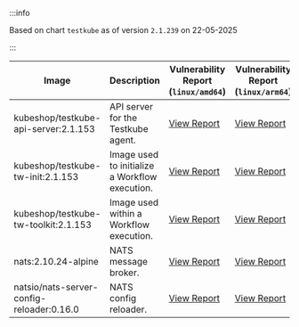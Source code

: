 :::info

Based on chart `testkube` as of version `2.1.239` on 22-05-2025

:::

| Image | Description | Vulnerability Report (`linux/amd64`) | Vulnerability Report (`linux/arm64`) | Docker Image |
|-------|-------------|----------------------------------------|----------------------------------------|--------------|
| kubeshop/testkube-api-server:2.1.153 | API server for the Testkube agent. | [View Report](./testkube-api-server-2.1.153_linux_amd64.md) | [View Report](./testkube-api-server-2.1.153_linux_arm64.md) | [View Image](https://hub.docker.com/layers/kubeshop/testkube-api-server/2.1.153/images/sha256-1fc0b6355fd3ba863a6d75997f729a2766b70209f88e9c35634c9c9c79f57a1c?context=explore) |
| kubeshop/testkube-tw-init:2.1.153 | Image used to initialize a Workflow execution. | [View Report](./testkube-tw-init-2.1.153_linux_amd64.md) | [View Report](./testkube-tw-init-2.1.153_linux_arm64.md) | [View Image](https://hub.docker.com/layers/kubeshop/testkube-tw-init/2.1.153/images/sha256-d940d675f7095802a95bfa58cfdc5cf6b6feaf6a1a50e31ef14bee09ed1c0267?context=explore) |
| kubeshop/testkube-tw-toolkit:2.1.153 | Image used within a Workflow execution. | [View Report](./testkube-tw-toolkit-2.1.153_linux_amd64.md) | [View Report](./testkube-tw-toolkit-2.1.153_linux_arm64.md) | [View Image](https://hub.docker.com/layers/kubeshop/testkube-tw-toolkit/2.1.153/images/sha256-d177e0d76f22931c50128f90fbba1a442a714e1771a1078e085c76ca7c152c6a?context=explore) |
| nats:2.10.24-alpine | NATS message broker. | [View Report](./nats-2.10.24-alpine_linux_amd64.md) | [View Report](./nats-2.10.24-alpine_linux_arm64.md) | [View Image](https://hub.docker.com/layers/library/nats/2.10.24-alpine/images/sha256-d13ec5ce79a02e1be937820dd36db611e25bd0c08cd9947fa9a5d52a56bf91fc?context=explore) |
| natsio/nats-server-config-reloader:0.16.0 | NATS config reloader. | [View Report](./nats-server-config-reloader-0.16.0_linux_amd64.md) | [View Report](./nats-server-config-reloader-0.16.0_linux_arm64.md) | [View Image](https://hub.docker.com/layers/natsio/nats-server-config-reloader/0.16.0/images/sha256-6e1f185d0f39fdf6032872bd20f1ce134d4e18c923d55f7cf93d40afcf6a8ffe?context=explore) |
